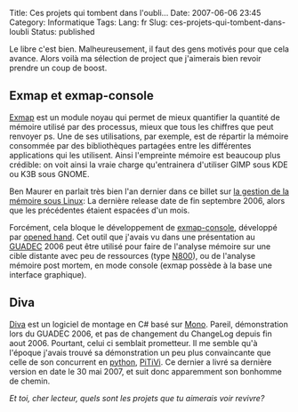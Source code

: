 Title: Ces projets qui tombent dans l'oubli...
Date: 2007-06-06 23:45
Category: Informatique
Tags:
Lang: fr
Slug: ces-projets-qui-tombent-dans-loubli
Status: published

Le libre c'est bien. Malheureusement, il faut des gens motivés pour que cela
avance.  Alors voilà ma sélection de project que j'aimerais bien revoir prendre
un coup de boost.

Exmap et exmap-console
----------------------

[Exmap](http://www.berthels.co.uk/exmap/) est un module noyau qui permet de
mieux quantifier la quantité de mémoire utilisé par des processus, mieux que
tous les chiffres que peut renvoyer ps. Une de ses utilisations, par exemple,
est de répartir la mémoire consommée par des bibliothèques partagées entre les
différentes applications qui les utilisent. Ainsi l'empreinte mémoire est
beaucoup plus crédible: on voit ainsi la vraie charge qu'entrainera d'utiliser
GIMP sous KDE ou K3B sous GNOME.

Ben Maurer en parlait très bien l'an dernier dans ce billet sur [la gestion de
la mémoire sous
Linux](http://bmaurer.blogspot.com/2006/03/memory-usage-with-smaps.html): La
dernière release date de fin septembre 2006, alors que les précédentes étaient
espacées d'un mois.

Forcément, cela bloque le développement de
[exmap-console](http://projects.o-hand.com/exmap-console), développé par
[opened hand](http://o-hand.com/). Cet outil que j'avais vu dans une
présentation au [GUADEC](http://www.guadec.org/) 2006 peut être utilisé pour
faire de l'analyse mémoire sur une cible distante avec peu de ressources (type
[N800](http://www.nseries.com/products/n800/#l=products,n800)), ou de l'analyse
mémoire post mortem, en mode console (exmap possède à la base une interface
graphique).

Diva
----

[Diva](http://www.diva-project.org/) est un logiciel de montage en C\# basé sur
[Mono](http://www.mono-project.com/). Pareil, démonstration lors du GUADEC
2006, et pas de changement du ChangeLog depuis fin aout 2006. Pourtant, celui
ci semblait prometteur. Il me semble qu'à l'époque j'avais trouvé sa
démonstration un peu plus  convaincante que celle de son concurrent en
[python](http://python.org/), [PiTiVi](http://www.pitivi.org/). Ce dernier a
livré sa dernière version en date le 30 mai 2007, et suit donc apparemment son
bonhomme de chemin.

*Et toi, cher lecteur, quels sont les projets que tu aimerais voir revivre?*
